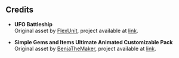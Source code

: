 ## Credits

- **UFO Battleship**  
  Original asset by [FlexUnit](https://assetstore.unity.com/publishers/101684), project available at [link](https://assetstore.unity.com/packages/3d/vehicles/space/ufo-battleship-289193#content).

- **Simple Gems and Items Ultimate Animated Customizable Pack**  
  Original asset by [BenjaTheMaker](https://assetstore.unity.com/publishers/17283), project available at [link](https://assetstore.unity.com/packages/3d/props/simple-gems-and-items-ultimate-animated-customizable-pack-73764).
  


